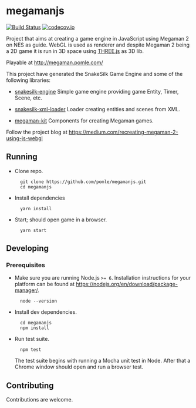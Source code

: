 # megamanjs
[![Build Status](https://travis-ci.org/pomle/megamanjs.svg?branch=master)][1]
[![codecov.io](https://codecov.io/github/pomle/megamanjs/coverage.svg?branch=master)](https://codecov.io/github/pomle/megamanjs?branch=master)

Project that aims at creating a game engine in JavaScript using Megaman 2 on NES as guide. WebGL is used as renderer and despite Megaman 2 being a 2D game it is run in 3D space using [THREE.js](https://github.com/mrdoob/three.js/) as 3D lib.

Playable at http://megaman.pomle.com/

This project have generated the SnakeSilk Game Engine and some of the following libraries:
* [snakesilk-engine](https://github.com/snakesilk/snakesilk-engine)
  Simple game engine providing game Entity, Timer, Scene, etc.

* [snakesilk-xml-loader](https://github.com/snakesilk/snakesilk-xml-loader)
  Loader creating entities and scenes from XML.

* [megaman-kit](https://github.com/snakesilk/megaman-kit)
  Components for creating Megaman games.

Follow the project blog at https://medium.com/recreating-megaman-2-using-js-webgl

## Running

* Clone repo.

        git clone https://github.com/pomle/megamanjs.git
        cd megamanjs

* Install dependencies

        yarn install

* Start; should open game in a browser.

        yarn start


## Developing

### Prerequisites

* Make sure you are running Node.js `>= 6`. Installation instructions for your platform can be found at https://nodejs.org/en/download/package-manager/.

        node --version

* Install dev dependencies.

        cd megamanjs
        npm install

* Run test suite.

        npm test

    The test suite begins with running a Mocha unit test in Node. After that a Chrome window should open and run a browser test.


## Contributing

Contributions are welcome.

[1]: https://travis-ci.org/pomle/megamanjs
